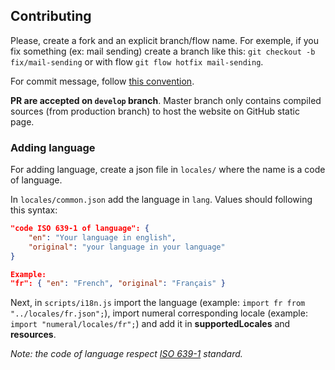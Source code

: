 ## Contributing

Please, create a fork and an explicit branch/flow name. For exemple, if you fix something (ex: mail sending) create a branch like this: `git checkout -b fix/mail-sending` or with flow `git flow hotfix mail-sending`.



For commit message, follow [this convention](https://conventionalcommits.org/).



**PR are accepted on `develop` branch**. Master branch only contains compiled sources (from production branch) to host the website on GitHub static page.



### Adding language

For adding language, create a json file in `locales/` where the name is a code of language.

In `locales/common.json` add the language in `lang`. Values should following this syntax:

```json
"code ISO 639-1 of language": {
    "en": "Your language in english",
    "original": "your language in your language"
}

Example:
"fr": { "en": "French", "original": "Français" }
```



Next, in `scripts/i18n.js` import the language (example: `import fr from "../locales/fr.json";`), import numeral corresponding locale (example: `import "numeral/locales/fr";`) and add it in **supportedLocales** and **resources**.

*Note: the code of language respect [ISO 639-1](https://www.loc.gov/standards/iso639-2/php/code_list.php) standard.*
